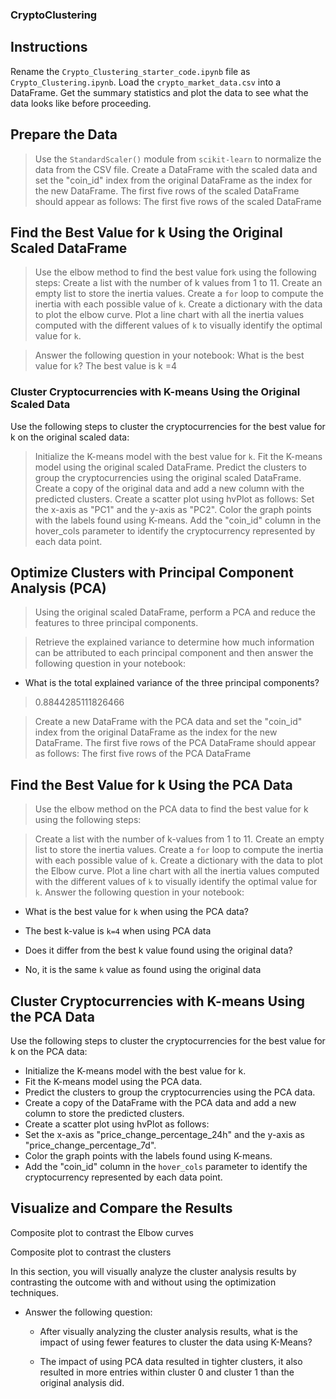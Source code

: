 ### CryptoClustering

## Instructions
Rename the `Crypto_Clustering_starter_code.ipynb` file as `Crypto_Clustering.ipynb`.
Load the `crypto_market_data.csv` into a DataFrame.
Get the summary statistics and plot the data to see what the data looks like before proceeding.

## Prepare the Data
>Use the `StandardScaler()` module from `scikit-learn` to normalize the data from the CSV file.
>Create a DataFrame with the scaled data and set the "coin_id" index from the original DataFrame as the index for the new DataFrame.
>The first five rows of the scaled DataFrame should appear as follows:
>The first five rows of the scaled DataFrame

## Find the Best Value for k Using the Original Scaled DataFrame
>Use the elbow method to find the best value for`k` using the following steps:
>Create a list with the number of k values from 1 to 11.
>Create an empty list to store the inertia values.
>Create a `for` loop to compute the inertia with each possible value of `k`.
>Create a dictionary with the data to plot the elbow curve.
>Plot a line chart with all the inertia values computed with the different values of `k` to visually identify the optimal value for `k`.

> Answer the following question in your notebook: What is the best value for `k`?
> The best value is k =4

### Cluster Cryptocurrencies with K-means Using the Original Scaled Data
Use the following steps to cluster the cryptocurrencies for the best value for k on the original scaled data:

>Initialize the K-means model with the best value for `k`.
>Fit the K-means model using the original scaled DataFrame.
>Predict the clusters to group the cryptocurrencies using the original scaled DataFrame.
>Create a copy of the original data and add a new column with the predicted clusters.
>Create a scatter plot using hvPlot as follows:
  Set the x-axis as "PC1" and the y-axis as "PC2".
  Color the graph points with the labels found using K-means.
  Add the "coin_id" column in the hover_cols parameter to identify the cryptocurrency represented by each data point.

## Optimize Clusters with Principal Component Analysis (PCA)
>Using the original scaled DataFrame, perform a PCA and reduce the features to three principal components.

>Retrieve the explained variance to determine how much information can be attributed to each principal component and then answer the following question in your notebook:

   * What is the total explained variance of the three principal components?
   >0.8844285111826466
   
>Create a new DataFrame with the PCA data and set the "coin_id" index from the original DataFrame as the index for the new DataFrame.
>The first five rows of the PCA DataFrame should appear as follows:
>The first five rows of the PCA DataFrame

## Find the Best Value for k Using the PCA Data
>Use the elbow method on the PCA data to find the best value for k using the following steps:

>Create a list with the number of k-values from 1 to 11.
>Create an empty list to store the inertia values.
>Create a `for` loop to compute the inertia with each possible value of `k`.
>Create a dictionary with the data to plot the Elbow curve.
>Plot a line chart with all the inertia values computed with the different values of `k` to visually identify the optimal value for `k`.
   >Answer the following question in your notebook:
   >
*  What is the best value for `k` when using the PCA data?

  *  The best k-value is  `k=4` when using PCA data


*  Does it differ from the best k value found using the original data?

  *  No, it is the same `k` value as found using the original data

## Cluster Cryptocurrencies with K-means Using the PCA Data
Use the following steps to cluster the cryptocurrencies for the best value for k on the PCA data:
  * Initialize the K-means model with the best value for k.
  * Fit the K-means model using the PCA data.
  * Predict the clusters to group the cryptocurrencies using the PCA data.
  * Create a copy of the DataFrame with the PCA data and add a new column to store the predicted clusters.
  * Create a scatter plot using hvPlot as follows:
  * Set the x-axis as "price_change_percentage_24h" and the y-axis as "price_change_percentage_7d".
  * Color the graph points with the labels found using K-means.
  * Add the "coin_id" column in the `hover_cols` parameter to identify the cryptocurrency represented by each data point.

## Visualize and Compare the Results

Composite plot to contrast the Elbow curves

Composite plot to contrast the clusters

In this section, you will visually analyze the cluster analysis results by contrasting the outcome with and without using the optimization techniques.

* Answer the following question:
  *  After visually analyzing the cluster analysis results, what is the impact of using fewer features to cluster the data using K-Means?

  *  The impact of using PCA data resulted in tighter clusters, it also resulted in more entries within cluster 0 and cluster 1 than the original analysis did.

